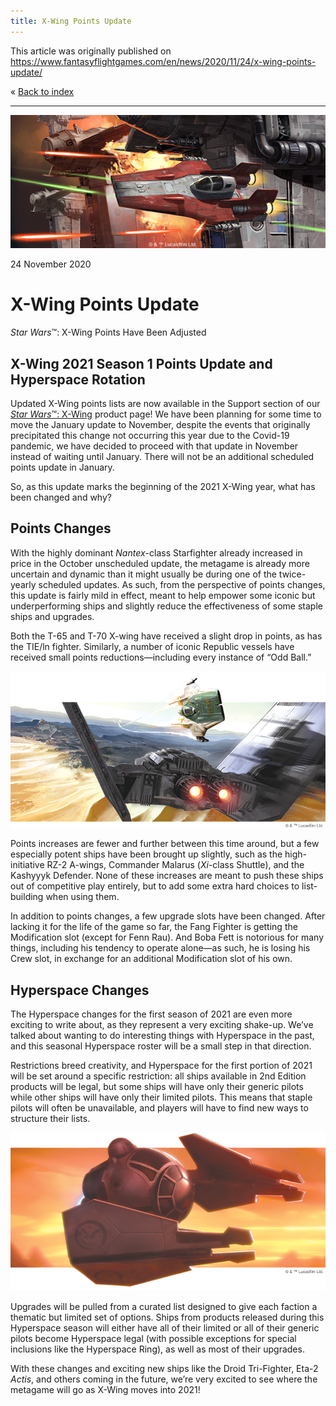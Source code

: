 ```yaml
---
title: X-Wing Points Update
---
```


This article was originally published on https://www.fantasyflightgames.com/en/news/2020/11/24/x-wing-points-update/

&laquo; [Back to index](../index.md)

---

![](swz22_preview1.jpg)

24 November 2020

X-Wing Points Update
====================

_Star Wars_™: X-Wing Points Have Been Adjusted

X-Wing 2021 Season 1 Points Update and Hyperspace Rotation
----------------------------------------------------------

Updated X-Wing points lists are now available in the Support section of our [_Star Wars_™: X-Wing](https://www.fantasyflightgames.com/en/products/x-wing-second-edition/) product page! We have been planning for some time to move the January update to November, despite the events that originally precipitated this change not occurring this year due to the Covid-19 pandemic, we have decided to proceed with that update in November instead of waiting until January. There will not be an additional scheduled points update in January.

So, as this update marks the beginning of the 2021 X-Wing year, what has been changed and why?

Points Changes
--------------

With the highly dominant _Nantex_\-class Starfighter already increased in price in the October unscheduled update, the metagame is already more uncertain and dynamic than it might usually be during one of the twice-yearly scheduled updates. As such, from the perspective of points changes, this update is fairly mild in effect, meant to help empower some iconic but underperforming ships and slightly reduce the effectiveness of some staple ships and upgrades.

Both the T-65 and T-70 X-wing have received a slight drop in points, as has the TIE/ln fighter. Similarly, a number of iconic Republic vessels have received small points reductions—including every instance of “Odd Ball.”

![](swz68_a1_art2.png)

Points increases are fewer and further between this time around, but a few especially potent ships have been brought up slightly, such as the high-initiative RZ-2 A-wings, Commander Malarus (_Xi_\-class Shuttle), and the Kashyyyk Defender. None of these increases are meant to push these ships out of competitive play entirely, but to add some extra hard choices to list-building when using them.

In addition to points changes, a few upgrade slots have been changed. After lacking it for the life of the game so far, the Fang Fighter is getting the Modification slot (except for Fenn Rau). And Boba Fett is notorious for many things, including his tendency to operate alone—as such, he is losing his Crew slot, in exchange for an additional Modification slot of his own.

Hyperspace Changes
------------------

The Hyperspace changes for the first season of 2021 are even more exciting to write about, as they represent a very exciting shake-up. We’ve talked about wanting to do interesting things with Hyperspace in the past, and this seasonal Hyperspace roster will be a small step in that direction.

Restrictions breed creativity, and Hyperspace for the first portion of 2021 will be set around a specific restriction: all ships available in 2nd Edition products will be legal, but some ships will have only their generic pilots while other ships will have only their limited pilots. This means that staple pilots will often be unavailable, and players will have to find new ways to structure their lists.

![](swz79_a1_art.png)

Upgrades will be pulled from a curated list designed to give each faction a thematic but limited set of options. Ships from products released during this Hyperspace season will either have all of their limited or all of their generic pilots become Hyperspace legal (with possible exceptions for special inclusions like the Hyperspace Ring), as well as most of their upgrades.

With these changes and exciting new ships like the Droid Tri-Fighter, Eta-2 _Actis_, and others coming in the future, we’re very excited to see where the metagame will go as X-Wing moves into 2021!

[](http://community.fantasyflightgames.com/index.php?/forum/222-x-wing/)